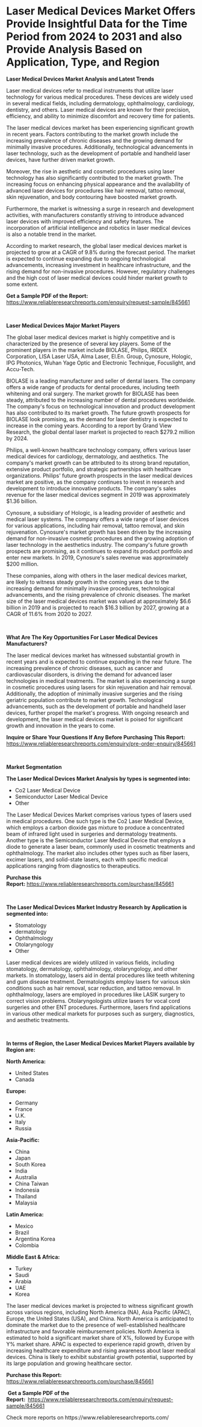 <p><h1>Laser Medical Devices Market Offers Provide Insightful Data for the Time Period from 2024 to 2031 and also Provide Analysis Based on Application, Type, and Region</h1></p><p><strong>Laser Medical Devices Market Analysis and Latest Trends</strong></p>
<p><p>Laser medical devices refer to medical instruments that utilize laser technology for various medical procedures. These devices are widely used in several medical fields, including dermatology, ophthalmology, cardiology, dentistry, and others. Laser medical devices are known for their precision, efficiency, and ability to minimize discomfort and recovery time for patients.</p><p>The laser medical devices market has been experiencing significant growth in recent years. Factors contributing to the market growth include the increasing prevalence of chronic diseases and the growing demand for minimally invasive procedures. Additionally, technological advancements in laser technology, such as the development of portable and handheld laser devices, have further driven market growth.</p><p>Moreover, the rise in aesthetic and cosmetic procedures using laser technology has also significantly contributed to the market growth. The increasing focus on enhancing physical appearance and the availability of advanced laser devices for procedures like hair removal, tattoo removal, skin rejuvenation, and body contouring have boosted market growth.</p><p>Furthermore, the market is witnessing a surge in research and development activities, with manufacturers constantly striving to introduce advanced laser devices with improved efficiency and safety features. The incorporation of artificial intelligence and robotics in laser medical devices is also a notable trend in the market.</p><p>According to market research, the global laser medical devices market is projected to grow at a CAGR of 9.8% during the forecast period. The market is expected to continue expanding due to ongoing technological advancements, increasing investment in healthcare infrastructure, and the rising demand for non-invasive procedures. However, regulatory challenges and the high cost of laser medical devices could hinder market growth to some extent.</p></p>
<p><strong>Get a Sample PDF of the Report:&nbsp;</strong> <a href="https://www.reliableresearchreports.com/enquiry/request-sample/845661">https://www.reliableresearchreports.com/enquiry/request-sample/845661</a></p>
<p>&nbsp;</p>
<p><strong>Laser Medical Devices Major Market Players</strong></p>
<p><p>The global laser medical devices market is highly competitive and is characterized by the presence of several key players. Some of the prominent players in the market include BIOLASE, Philips, IRIDEX Corporation, LISA Laser USA, Alma Laser, El.En. Group, Cynosure, Hologic, IPG Photonics, Wuhan Yage Optic and Electronic Technique, Focuslight, and Accu-Tech.</p><p>BIOLASE is a leading manufacturer and seller of dental lasers. The company offers a wide range of products for dental procedures, including teeth whitening and oral surgery. The market growth for BIOLASE has been steady, attributed to the increasing number of dental procedures worldwide. The company's focus on technological innovation and product development has also contributed to its market growth. The future growth prospects for BIOLASE look promising, as the demand for laser dentistry is expected to increase in the coming years. According to a report by Grand View Research, the global dental laser market is projected to reach $279.2 million by 2024.</p><p>Philips, a well-known healthcare technology company, offers various laser medical devices for cardiology, dermatology, and aesthetics. The company's market growth can be attributed to its strong brand reputation, extensive product portfolio, and strategic partnerships with healthcare organizations. Philips' future growth prospects in the laser medical devices market are positive, as the company continues to invest in research and development to introduce innovative products. The company's sales revenue for the laser medical devices segment in 2019 was approximately $1.36 billion.</p><p>Cynosure, a subsidiary of Hologic, is a leading provider of aesthetic and medical laser systems. The company offers a wide range of laser devices for various applications, including hair removal, tattoo removal, and skin rejuvenation. Cynosure's market growth has been driven by the increasing demand for non-invasive cosmetic procedures and the growing adoption of laser technology in the aesthetics industry. The company's future growth prospects are promising, as it continues to expand its product portfolio and enter new markets. In 2019, Cynosure's sales revenue was approximately $200 million.</p><p>These companies, along with others in the laser medical devices market, are likely to witness steady growth in the coming years due to the increasing demand for minimally invasive procedures, technological advancements, and the rising prevalence of chronic diseases. The market size of the laser medical devices market was valued at approximately $6.6 billion in 2019 and is projected to reach $16.3 billion by 2027, growing at a CAGR of 11.6% from 2020 to 2027.</p></p>
<p>&nbsp;</p>
<p><strong>What Are The Key Opportunities For Laser Medical Devices Manufacturers?</strong></p>
<p><p>The laser medical devices market has witnessed substantial growth in recent years and is expected to continue expanding in the near future. The increasing prevalence of chronic diseases, such as cancer and cardiovascular disorders, is driving the demand for advanced laser technologies in medical treatments. The market is also experiencing a surge in cosmetic procedures using lasers for skin rejuvenation and hair removal. Additionally, the adoption of minimally invasive surgeries and the rising geriatric population contribute to market growth. Technological advancements, such as the development of portable and handheld laser devices, further propel the market's progress. With ongoing research and development, the laser medical devices market is poised for significant growth and innovation in the years to come.</p></p>
<p><strong>Inquire or Share Your Questions If Any Before Purchasing This Report:</strong> <a href="https://www.reliableresearchreports.com/enquiry/pre-order-enquiry/845661">https://www.reliableresearchreports.com/enquiry/pre-order-enquiry/845661</a></p>
<p>&nbsp;</p>
<p><strong>Market Segmentation</strong></p>
<p><strong>The Laser Medical Devices Market Analysis by types is segmented into:</strong></p>
<p><ul><li>Co2 Laser Medical Device</li><li>Semiconductor Laser Medical Device</li><li>Other</li></ul></p>
<p><p>The Laser Medical Devices Market comprises various types of lasers used in medical procedures. One such type is the Co2 Laser Medical Device, which employs a carbon dioxide gas mixture to produce a concentrated beam of infrared light used in surgeries and dermatology treatments. Another type is the Semiconductor Laser Medical Device that employs a diode to generate a laser beam, commonly used in cosmetic treatments and ophthalmology. The market also includes other types such as fiber lasers, excimer lasers, and solid-state lasers, each with specific medical applications ranging from diagnostics to therapeutics.</p></p>
<p><strong>Purchase this Report:&nbsp;</strong><a href="https://www.reliableresearchreports.com/purchase/845661">https://www.reliableresearchreports.com/purchase/845661</a></p>
<p>&nbsp;</p>
<p><strong>The Laser Medical Devices Market Industry Research by Application is segmented into:</strong></p>
<p><ul><li>Stomatology</li><li>dermatology</li><li>Ophthalmology</li><li>Otolaryngology</li><li>Other</li></ul></p>
<p><p>Laser medical devices are widely utilized in various fields, including stomatology, dermatology, ophthalmology, otolaryngology, and other markets. In stomatology, lasers aid in dental procedures like teeth whitening and gum disease treatment. Dermatologists employ lasers for various skin conditions such as hair removal, scar reduction, and tattoo removal. In ophthalmology, lasers are employed in procedures like LASIK surgery to correct vision problems. Otolaryngologists utilize lasers for vocal cord surgeries and other ENT procedures. Furthermore, lasers find applications in various other medical markets for purposes such as surgery, diagnostics, and aesthetic treatments.</p></p>
<p>&nbsp;</p>
<p><strong>In terms of Region, the Laser Medical Devices Market Players available by Region are:</strong></p>
<p>
    <p> <strong> North America: </strong>
        <ul>
            <li>United States</li>
            <li>Canada</li>
        </ul>
        </p> 
    <p> <strong> Europe: </strong>
        <ul>
            <li>Germany</li>
            <li>France</li>
            <li>U.K.</li>
            <li>Italy</li>
            <li>Russia</li>
        </ul>
        </p> 
    <p> <strong> Asia-Pacific: </strong>
        <ul>
            <li>China</li>
            <li>Japan</li>
            <li>South Korea</li>
            <li>India</li>
            <li>Australia</li>
            <li>China Taiwan</li>
            <li>Indonesia</li>
            <li>Thailand</li>
            <li>Malaysia</li>
        </ul>
        </p> 
    <p> <strong> Latin America: </strong>
        <ul>
            <li>Mexico</li>
            <li>Brazil</li>
            <li>Argentina Korea</li>
            <li>Colombia</li>
        </ul>
        </p> 
    <p> <strong> Middle East & Africa: </strong>
        <ul>
            <li>Turkey</li>
            <li>Saudi</li>
            <li>Arabia</li>
            <li>UAE</li>
            <li>Korea</li>
        </ul>
    </p>
    </p>
<p><p>The laser medical devices market is projected to witness significant growth across various regions, including North America (NA), Asia Pacific (APAC), Europe, the United States (USA), and China. North America is anticipated to dominate the market due to the presence of well-established healthcare infrastructure and favorable reimbursement policies. North America is estimated to hold a significant market share of X%, followed by Europe with Y% market share. APAC is expected to experience rapid growth, driven by increasing healthcare expenditure and rising awareness about laser medical devices. China is likely to exhibit substantial growth potential, supported by its large population and growing healthcare sector.</p></p>
<p><strong>Purchase this Report: </strong><a href="https://www.reliableresearchreports.com/purchase/845661">https://www.reliableresearchreports.com/purchase/845661</a></p>
<p>&nbsp;<strong>Get a Sample PDF of the Report:&nbsp;&nbsp;</strong><a href="https://www.reliableresearchreports.com/enquiry/request-sample/845661">https://www.reliableresearchreports.com/enquiry/request-sample/845661</a></p>
<p><strong></strong></p>
<p>Check more reports on https://www.reliableresearchreports.com/</p>